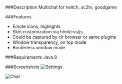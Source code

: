 ###Description
Multichat for twitch, sc2tv, goodgame

###Features
* Emote icons, highlights
* Skin customization via html/css/js
* Could be captured by clr browser or same plugins
* Window transparency, on top mode
* Borderless window mode

###Requirements
Java 8

###Screenshots
![Settings](http://i.imgur.com/7fxNW0h.png)

![Chat](http://i.imgur.com/VMSCh8O.png)

